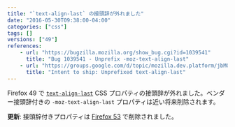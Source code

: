 ```yaml
---
title: "`text-align-last` の接頭辞が外れました"
date: "2016-05-30T09:38:00-04:00"
categories: ["css"]
tags: []
versions: ["49"]
references:
    - url: "https://bugzilla.mozilla.org/show_bug.cgi?id=1039541"
      title: "Bug 1039541 - Unprefix -moz-text-align-last"
    - url: "https://groups.google.com/d/topic/mozilla.dev.platform/jbMO8mkFZwE/discussion"
      title: "Intent to ship: Unprefixed text-align-last"
---
```

Firefox 49 で [`text-align-last`](https://developer.mozilla.org/docs/Web/CSS/text-align-last) CSS プロパティの接頭辞が外れました。ベンダー接頭辞付きの `-moz-text-align-last` プロパティは近い将来削除されます。

**更新**: 接頭辞付きプロパティは [Firefox 53](https://www.fxsitecompat.com/ja/docs/2016/moz-text-align-last-property-has-been-removed/) で削除されました。
